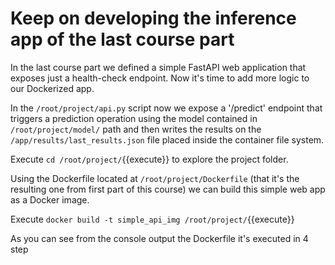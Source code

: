 # Keep on developing the inference app of the last course part

In the last course part we defined a simple FastAPI web application that exposes just 
a health-check endpoint. Now it's time to add more logic to our Dockerized app. 

In the `/root/project/api.py` script now we expose a '/predict' endpoint that triggers 
a prediction operation using the model contained in `/root/project/model/` path and then 
writes the results on the `/app/results/last_results.json` file placed inside the container 
file system.

Execute `cd /root/project/`{{execute}} to explore the project folder.

Using the Dockerfile located at `/root/project/Dockerfile`  (that it's the resulting one 
from first part of this course) we can build this simple web app as a Docker image.

Execute `docker build -t simple_api_img /root/project/`{{execute}}

As you can see from the console output the Dockerfile it's executed in 4 step

